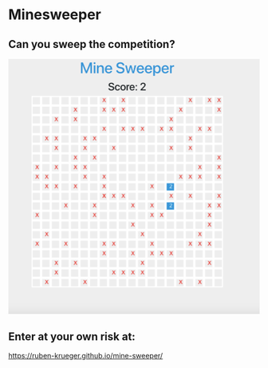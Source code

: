 # Minesweeper

## Can you sweep the competition?


![](screenshoot.png)

## Enter at your own risk at:

https://ruben-krueger.github.io/mine-sweeper/